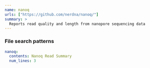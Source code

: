 ```yaml
---
name: nanoq
urls: ["https://github.com/nerdna/nanoq/"]
summary: >
  Reports read quality and length from nanopore sequencing data
---
```


<!--
~~~~~ DO NOT EDIT ~~~~~
This file is autogenerated from the MultiQC module python docstring.
Do not edit the markdown, it will be overwritten.

File path for the source of this content: multiqc/modules/nanoq/nanoq.py
~~~~~~~~~~~~~~~~~~~~~~~
-->

### File search patterns

```yaml
nanoq:
  contents: Nanoq Read Summary
  num_lines: 3
```
